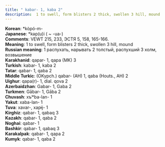 ```yaml
---
title: " kabar- 1, kaba 2"
description:  1 to swell, form blisters 2 thick, swollen 3 hill, mound
---
```


<strong>Korean</strong>:  *kòpó-m-<br>
<strong>Japanese</strong>:  *kǝp(u)i ( ~ -ua-)<br>
<strong>Comments</strong>:  VEWT 215, 233, ЭСТЯ 5, 158, 165-166.<br>
<strong>Meaning</strong>:  1 to swell, form blisters 2 thick, swollen 3 hill, mound<br>
<strong>Russian meaning</strong>:  1 распухать, нарывать 2 толстый, распухший 3 холм, возвышение<br>
<strong>Karakhanid</strong>:  qapar- 1, qapa (MK) 3<br>
<strong>Turkish</strong>:  kabar- 1, kaba 2<br>
<strong>Tatar</strong>:  qabar- 1, qaba 2<br>
<strong>Middle Turkic</strong>:  (OKypch.) qabar- (AH) 1, qaba (Houts., AH) 2<br>
<strong>Uighur</strong>:  qapa(r)- 1, dial. qova 2<br>
<strong>Azerbaidzhan</strong>:  Gabar- 1, Gaba 2<br>
<strong>Turkmen</strong>:  Gābar- 1, Gāba 2<br>
<strong>Chuvash</strong>:  xъʷba-lan- 1<br>
<strong>Yakut</strong>:  xaba-lan- 1<br>
<strong>Tuva</strong>:  xavar-, xapɨj- 1<br>
<strong>Kirghiz</strong>:  qabar- 1, qabaq 3<br>
<strong>Kazakh</strong>:  qabar- 1, qaba 2<br>
<strong>Noghai</strong>:  qabar- 1<br>
<strong>Bashkir</strong>:  qabar- 1, qabaq 3<br>
<strong>Karakalpak</strong>:  qabar- 1, qapa 2<br>
<strong>Kumyk</strong>:  qabar- 1, qaba 2<br>


